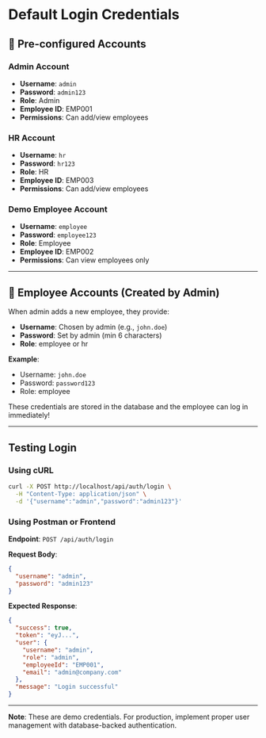 # Default Login Credentials

## 🔐 Pre-configured Accounts

### Admin Account
- **Username**: `admin`
- **Password**: `admin123`
- **Role**: Admin
- **Employee ID**: EMP001
- **Permissions**: Can add/view employees

### HR Account
- **Username**: `hr`
- **Password**: `hr123`
- **Role**: HR
- **Employee ID**: EMP003
- **Permissions**: Can add/view employees

### Demo Employee Account
- **Username**: `employee`
- **Password**: `employee123`
- **Role**: Employee
- **Employee ID**: EMP002
- **Permissions**: Can view employees only

---

## 👥 Employee Accounts (Created by Admin)

When admin adds a new employee, they provide:
- **Username**: Chosen by admin (e.g., `john.doe`)
- **Password**: Set by admin (min 6 characters)
- **Role**: employee or hr

**Example**:
- Username: `john.doe`
- Password: `password123`
- Role: employee

These credentials are stored in the database and the employee can log in immediately!

---

## Testing Login

### Using cURL
```bash
curl -X POST http://localhost/api/auth/login \
  -H "Content-Type: application/json" \
  -d '{"username":"admin","password":"admin123"}'
```

### Using Postman or Frontend
**Endpoint**: `POST /api/auth/login`

**Request Body**:
```json
{
  "username": "admin",
  "password": "admin123"
}
```

**Expected Response**:
```json
{
  "success": true,
  "token": "eyJ...",
  "user": {
    "username": "admin",
    "role": "admin",
    "employeeId": "EMP001",
    "email": "admin@company.com"
  },
  "message": "Login successful"
}
```

---

**Note**: These are demo credentials. For production, implement proper user management with database-backed authentication.
